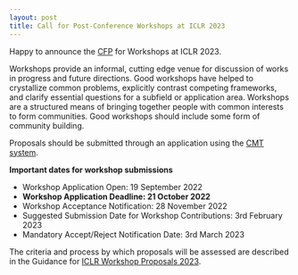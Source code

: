 ```yaml
---
layout: post
title: Call for Post-Conference Workshops at ICLR 2023
---
```


Happy to announce the [CFP](https://iclr.cc/Conferences/2023/CallForWorkshops) for Workshops at ICLR 2023.

Workshops provide an informal, cutting edge venue for discussion of works in progress and future directions. Good workshops have helped to crystallize common problems, explicitly contrast competing frameworks, and clarify essential questions for a subfield or application area.  Workshops are a structured means of bringing together people with common interests to form communities. Good workshops should include some form of community building.

Proposals should be submitted through an application using the [CMT system](https://cmt3.research.microsoft.com/ICLRWorkshops2023).

**Important dates for workshop submissions** 

- Workshop Application Open: 19 September 2022
- **Workshop Application Deadline: 21 October 2022**
- Workshop Acceptance Notification: 28 November 2022
- Suggested Submission Date for Workshop Contributions: 3rd February 2023
- Mandatory Accept/Reject Notification Date: 3rd March 2023 

The criteria and process by which proposals will be assessed are described in the Guidance for [ICLR Workshop Proposals 2023](https://docs.google.com/document/d/1Am1dk9gNh7qNrKeyq2meAh9-nQheYDU8yl0ZZqgL_pA/edit?usp=sharing
).
